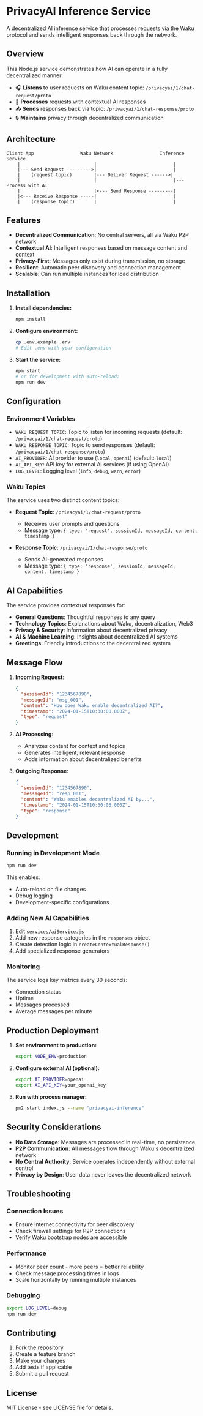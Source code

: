 # PrivacyAI Inference Service

A decentralized AI inference service that processes requests via the Waku protocol and sends intelligent responses back through the network.

## Overview

This Node.js service demonstrates how AI can operate in a fully decentralized manner:

- 🎧 **Listens** to user requests on Waku content topic: `/privacyai/1/chat-request/proto`
- 🤖 **Processes** requests with contextual AI responses
- 📤 **Sends** responses back via topic: `/privacyai/1/chat-response/proto`
- 🔒 **Maintains** privacy through decentralized communication

## Architecture

```
Client App                 Waku Network                 Inference Service
    |                           |                            |
    |--- Send Request --------->|                            |
    |    (request topic)        |--- Deliver Request ------>|
    |                           |                            |--- Process with AI
    |                           |<--- Send Response ---------|
    |<--- Receive Response -----|                            |
    |    (response topic)       |                            |
```

## Features

- **Decentralized Communication**: No central servers, all via Waku P2P network
- **Contextual AI**: Intelligent responses based on message content and context
- **Privacy-First**: Messages only exist during transmission, no storage
- **Resilient**: Automatic peer discovery and connection management
- **Scalable**: Can run multiple instances for load distribution

## Installation

1. **Install dependencies:**
   ```bash
   npm install
   ```

2. **Configure environment:**
   ```bash
   cp .env.example .env
   # Edit .env with your configuration
   ```

3. **Start the service:**
   ```bash
   npm start
   # or for development with auto-reload:
   npm run dev
   ```

## Configuration

### Environment Variables

- `WAKU_REQUEST_TOPIC`: Topic to listen for incoming requests (default: `/privacyai/1/chat-request/proto`)
- `WAKU_RESPONSE_TOPIC`: Topic to send responses (default: `/privacyai/1/chat-response/proto`)
- `AI_PROVIDER`: AI provider to use (`local`, `openai`) (default: `local`)
- `AI_API_KEY`: API key for external AI services (if using OpenAI)
- `LOG_LEVEL`: Logging level (`info`, `debug`, `warn`, `error`)

### Waku Topics

The service uses two distinct content topics:

- **Request Topic**: `/privacyai/1/chat-request/proto`
  - Receives user prompts and questions
  - Message type: `{ type: 'request', sessionId, messageId, content, timestamp }`

- **Response Topic**: `/privacyai/1/chat-response/proto`  
  - Sends AI-generated responses
  - Message type: `{ type: 'response', sessionId, messageId, content, timestamp }`

## AI Capabilities

The service provides contextual responses for:

- **General Questions**: Thoughtful responses to any query
- **Technology Topics**: Explanations about Waku, decentralization, Web3
- **Privacy & Security**: Information about decentralized privacy
- **AI & Machine Learning**: Insights about decentralized AI systems
- **Greetings**: Friendly introductions to the decentralized system

## Message Flow

1. **Incoming Request**:
   ```json
   {
     "sessionId": "1234567890",
     "messageId": "msg_001",
     "content": "How does Waku enable decentralized AI?",
     "timestamp": "2024-01-15T10:30:00.000Z",
     "type": "request"
   }
   ```

2. **AI Processing**: 
   - Analyzes content for context and topics
   - Generates intelligent, relevant response
   - Adds information about decentralized benefits

3. **Outgoing Response**:
   ```json
   {
     "sessionId": "1234567890", 
     "messageId": "resp_001",
     "content": "Waku enables decentralized AI by...",
     "timestamp": "2024-01-15T10:30:03.000Z",
     "type": "response"
   }
   ```

## Development

### Running in Development Mode

```bash
npm run dev
```

This enables:
- Auto-reload on file changes
- Debug logging
- Development-specific configurations

### Adding New AI Capabilities

1. Edit `services/aiService.js`
2. Add new response categories in the `responses` object
3. Create detection logic in `createContextualResponse()`
4. Add specialized response generators

### Monitoring

The service logs key metrics every 30 seconds:
- Connection status
- Uptime
- Messages processed
- Average messages per minute

## Production Deployment

1. **Set environment to production:**
   ```bash
   export NODE_ENV=production
   ```

2. **Configure external AI (optional):**
   ```bash
   export AI_PROVIDER=openai
   export AI_API_KEY=your_openai_key
   ```

3. **Run with process manager:**
   ```bash
   pm2 start index.js --name "privacyai-inference"
   ```

## Security Considerations

- **No Data Storage**: Messages are processed in real-time, no persistence
- **P2P Communication**: All messages flow through Waku's decentralized network
- **No Central Authority**: Service operates independently without external control
- **Privacy by Design**: User data never leaves the decentralized network

## Troubleshooting

### Connection Issues
- Ensure internet connectivity for peer discovery
- Check firewall settings for P2P connections
- Verify Waku bootstrap nodes are accessible

### Performance
- Monitor peer count - more peers = better reliability
- Check message processing times in logs
- Scale horizontally by running multiple instances

### Debugging
```bash
export LOG_LEVEL=debug
npm run dev
```

## Contributing

1. Fork the repository
2. Create a feature branch
3. Make your changes
4. Add tests if applicable
5. Submit a pull request

## License

MIT License - see LICENSE file for details. 